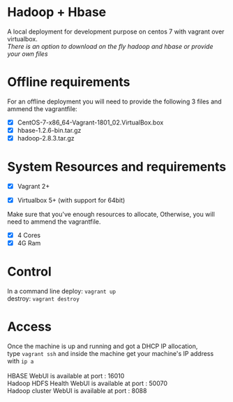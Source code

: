 # Hadoop + Hbase
A local deployment for development purpose on centos 7 with vagrant over virtualbox.</br>
*There is an option to download on the fly hadoop and hbase or provide your own files*

# Offline requirements
For an offline deployment you will need to provide the following 3 files and ammend the vagrantfile:
- [x] CentOS-7-x86_64-Vagrant-1801_02.VirtualBox.box
- [x] hbase-1.2.6-bin.tar.gz
- [x] hadoop-2.8.3.tar.gz

# System Resources and requirements
- [x] Vagrant 2+
- [x] Virtualbox 5+ (with support for 64bit)


Make sure that you've enough resources to allocate, Otherwise, you will need to ammend the vagrantfile.
- [x] 4 Cores
- [x] 4G Ram

# Control
In a command line
deploy: `vagrant up`</br>
destroy: `vagrant destroy`
# Access
Once the machine is up and running and got a DHCP IP allocation,</br>
type `vagrant ssh` and inside the machine get your machine's IP address with `ip a`</br>
</br>
HBASE WebUI is available at port : 16010</br>
Hadoop HDFS Health WebUI is available at port : 50070</br>
Hadoop cluster WebUI is available at port : 8088